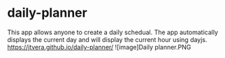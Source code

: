 # daily-planner
This app allows anyone to create a daily schedual. The app automatically displays the current day and will display the current hour using dayjs. 
 https://jtvera.github.io/daily-planner/
![image]Daily planner.PNG